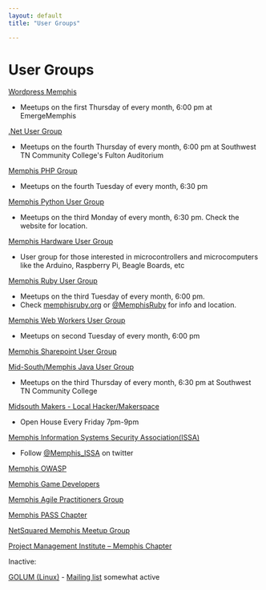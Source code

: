 ```yaml
---
layout: default
title: "User Groups"

---
```

# User Groups

[Wordpress Memphis](http://www.meetup.com/WordPress-Memphis/)

* Meetups on the first Thursday of every month, 6:00 pm at EmergeMemphis

[.Net User Group](http://mnug.net/)

* Meetups on the fourth Thursday of every month, 6:00 pm at Southwest TN Community College's Fulton Auditorium

[Memphis PHP Group](http://memphisphp.org)

* Meetups on the fourth Tuesday of every month, 6:30 pm

[Memphis Python User Group](http://www.mempy.org/)

* Meetups on the third Monday of every month, 6:30 pm. Check the website for location.

[Memphis Hardware User Group](http://memhug.com/)

* User group for those interested in microcontrollers and microcomputers like the Arduino, Raspberry Pi, Beagle Boards, etc

[Memphis Ruby User Group](http://memphisruby.org/)

* Meetups on the third Tuesday of every month, 6:00 pm.
* Check [memphisruby.org](http://memphisruby.org/) or [@MemphisRuby](http://twitter.com/MemphisRuby) for info and location.

[Memphis Web Workers User Group](http://www.memphiswebworkers.com)

* Meetups on second Tuesday of every month, 6:00 pm

[Memphis Sharepoint User Group](http://sharepoint.memphissharepointgroup.com/)

[Mid-South/Memphis Java User Group](http://www.memphisjug.org/)

* Meetups on the third Thursday of every month, 6:30 pm at Southwest TN Community College

[Midsouth Makers - Local Hacker/Makerspace](http://www.midsouthmakers.org)

 * Open House Every Friday 7pm-9pm

[Memphis Information Systems Security Association(ISSA)](http://memphis.issa.org/)

* Follow [@Memphis_ISSA](http://twitter.com/Memphis_ISSA) on twitter

[Memphis OWASP](https://www.owasp.org/index.php/Memphis)

[Memphis Game Developers](http://www.meetup.com/MemphisGameDev/)

[Memphis Agile Practitioners Group](http://www.memapg.com/)

[Memphis PASS Chapter](http://mem-pass.org/)

[NetSquared Memphis Meetup Group](http://www.meetup.com/Netsquared-Memphis-Meetup-Group/)

[Project Management Institute – Memphis Chapter](http://pmimemphis.org/)

Inactive:

[GOLUM (Linux)](http://www.golum.org/) - [Mailing list](https://groups.google.com/forum/#!forum/golum-group) somewhat active

